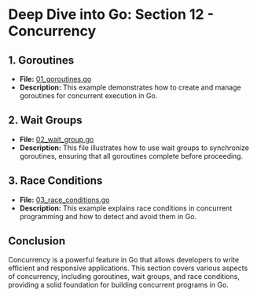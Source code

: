 # **Deep Dive into Go: Section 12 - Concurrency**


## **1. Goroutines**
- **File:** [01_goroutines.go](concurrency/01_goroutines.go)  
- **Description:** This example demonstrates how to create and manage goroutines for concurrent execution in Go.

## **2. Wait Groups**
- **File:** [02_wait_group.go](concurrency/02_wait_group.go)  
- **Description:** This file illustrates how to use wait groups to synchronize goroutines, ensuring that all goroutines complete before proceeding.

## **3. Race Conditions**
- **File:** [03_race_conditions.go](concurrency/03_race_conditions.go)  
- **Description:** This example explains race conditions in concurrent programming and how to detect and avoid them in Go.

## **Conclusion**
Concurrency is a powerful feature in Go that allows developers to write efficient and responsive applications. This section covers various aspects of concurrency, including goroutines, wait groups, and race conditions, providing a solid foundation for building concurrent programs in Go.